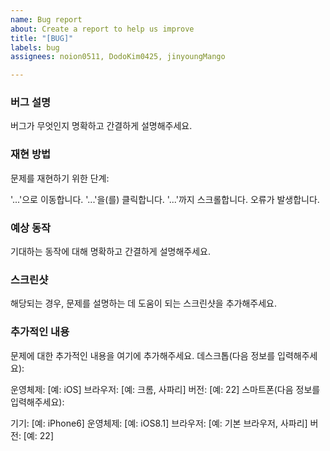 ```yaml
---
name: Bug report
about: Create a report to help us improve
title: "[BUG]"
labels: bug
assignees: noion0511, DodoKim0425, jinyoungMango

---
```


### 버그 설명
버그가 무엇인지 명확하고 간결하게 설명해주세요.

### 재현 방법
문제를 재현하기 위한 단계:

'...'으로 이동합니다.
'...'을(를) 클릭합니다.
'...'까지 스크롤합니다.
오류가 발생합니다.

### 예상 동작
기대하는 동작에 대해 명확하고 간결하게 설명해주세요.

### 스크린샷
해당되는 경우, 문제를 설명하는 데 도움이 되는 스크린샷을 추가해주세요.

### 추가적인 내용
문제에 대한 추가적인 내용을 여기에 추가해주세요.
데스크톱(다음 정보를 입력해주세요):

운영체제: [예: iOS]
브라우저: [예: 크롬, 사파리]
버전: [예: 22]
스마트폰(다음 정보를 입력해주세요):

기기: [예: iPhone6]
운영체제: [예: iOS8.1]
브라우저: [예: 기본 브라우저, 사파리]
버전: [예: 22]
